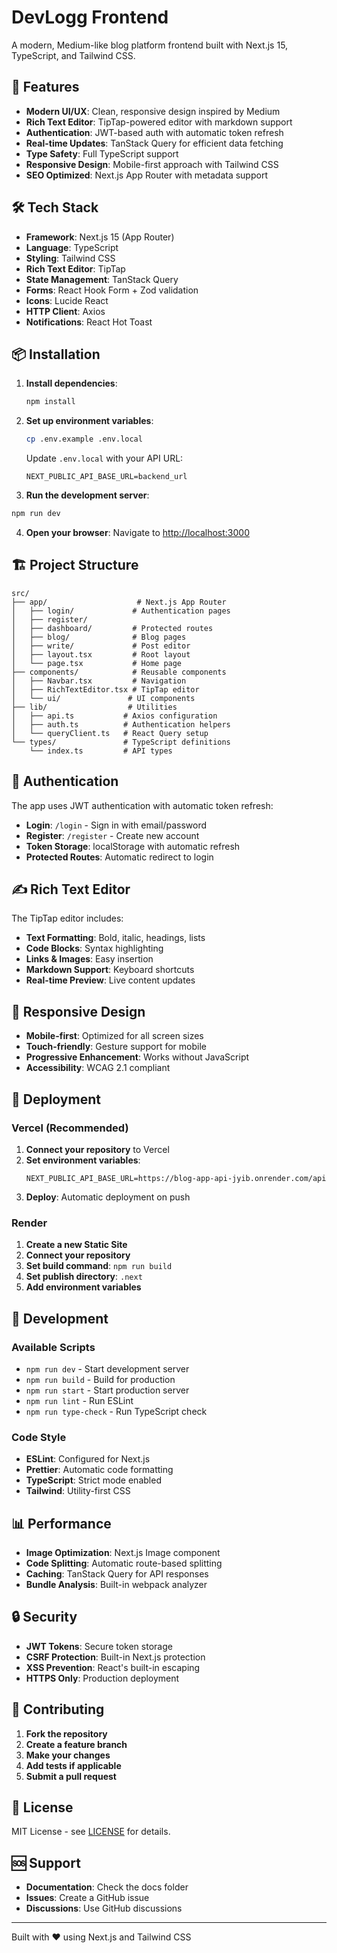 # DevLogg Frontend

A modern, Medium-like blog platform frontend built with Next.js 15, TypeScript, and Tailwind CSS.

## 🚀 Features

- **Modern UI/UX**: Clean, responsive design inspired by Medium
- **Rich Text Editor**: TipTap-powered editor with markdown support
- **Authentication**: JWT-based auth with automatic token refresh
- **Real-time Updates**: TanStack Query for efficient data fetching
- **Type Safety**: Full TypeScript support
- **Responsive Design**: Mobile-first approach with Tailwind CSS
- **SEO Optimized**: Next.js App Router with metadata support

## 🛠️ Tech Stack

- **Framework**: Next.js 15 (App Router)
- **Language**: TypeScript
- **Styling**: Tailwind CSS
- **Rich Text Editor**: TipTap
- **State Management**: TanStack Query
- **Forms**: React Hook Form + Zod validation
- **Icons**: Lucide React
- **HTTP Client**: Axios
- **Notifications**: React Hot Toast

## 📦 Installation

1. **Install dependencies**:
   ```bash
   npm install
   ```

2. **Set up environment variables**:
   ```bash
   cp .env.example .env.local
   ```
   
   Update `.env.local` with your API URL:
   ```env
   NEXT_PUBLIC_API_BASE_URL=backend_url
   ```

3. **Run the development server**:
```bash
npm run dev
   ```

4. **Open your browser**:
   Navigate to [http://localhost:3000](http://localhost:3000)

## 🏗️ Project Structure

```
src/
├── app/                    # Next.js App Router
│   ├── login/             # Authentication pages
│   ├── register/
│   ├── dashboard/         # Protected routes
│   ├── blog/              # Blog pages
│   ├── write/             # Post editor
│   ├── layout.tsx         # Root layout
│   └── page.tsx           # Home page
├── components/            # Reusable components
│   ├── Navbar.tsx         # Navigation
│   ├── RichTextEditor.tsx # TipTap editor
│   └── ui/               # UI components
├── lib/                  # Utilities
│   ├── api.ts           # Axios configuration
│   ├── auth.ts          # Authentication helpers
│   └── queryClient.ts   # React Query setup
└── types/               # TypeScript definitions
    └── index.ts         # API types
```

## 🔐 Authentication

The app uses JWT authentication with automatic token refresh:

- **Login**: `/login` - Sign in with email/password
- **Register**: `/register` - Create new account
- **Token Storage**: localStorage with automatic refresh
- **Protected Routes**: Automatic redirect to login

## ✍️ Rich Text Editor

The TipTap editor includes:

- **Text Formatting**: Bold, italic, headings, lists
- **Code Blocks**: Syntax highlighting
- **Links & Images**: Easy insertion
- **Markdown Support**: Keyboard shortcuts
- **Real-time Preview**: Live content updates

## 📱 Responsive Design

- **Mobile-first**: Optimized for all screen sizes
- **Touch-friendly**: Gesture support for mobile
- **Progressive Enhancement**: Works without JavaScript
- **Accessibility**: WCAG 2.1 compliant

## 🚀 Deployment

### Vercel (Recommended)

1. **Connect your repository** to Vercel
2. **Set environment variables**:
   ```
   NEXT_PUBLIC_API_BASE_URL=https://blog-app-api-jyib.onrender.com/api
   ```
3. **Deploy**: Automatic deployment on push

### Render

1. **Create a new Static Site**
2. **Connect your repository**
3. **Set build command**: `npm run build`
4. **Set publish directory**: `.next`
5. **Add environment variables**

## 🔧 Development

### Available Scripts

- `npm run dev` - Start development server
- `npm run build` - Build for production
- `npm run start` - Start production server
- `npm run lint` - Run ESLint
- `npm run type-check` - Run TypeScript check

### Code Style

- **ESLint**: Configured for Next.js
- **Prettier**: Automatic code formatting
- **TypeScript**: Strict mode enabled
- **Tailwind**: Utility-first CSS

## 📊 Performance

- **Image Optimization**: Next.js Image component
- **Code Splitting**: Automatic route-based splitting
- **Caching**: TanStack Query for API responses
- **Bundle Analysis**: Built-in webpack analyzer

## 🔒 Security

- **JWT Tokens**: Secure token storage
- **CSRF Protection**: Built-in Next.js protection
- **XSS Prevention**: React's built-in escaping
- **HTTPS Only**: Production deployment

## 🤝 Contributing

1. **Fork the repository**
2. **Create a feature branch**
3. **Make your changes**
4. **Add tests if applicable**
5. **Submit a pull request**

## 📝 License

MIT License - see [LICENSE](../LICENSE) for details.

## 🆘 Support

- **Documentation**: Check the docs folder
- **Issues**: Create a GitHub issue
- **Discussions**: Use GitHub discussions

---

Built with ❤️ using Next.js and Tailwind CSS
